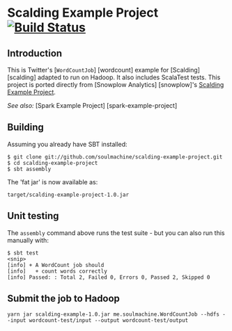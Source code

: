 # Scalding Example Project [![Build Status](https://travis-ci.org/soulmachine/scalding-example-project.png)](https://travis-ci.org/soulmachine/scalding-example-project)

## Introduction

This is Twitter's [`WordCountJob`] [wordcount] example for [Scalding] [scalding] adapted to run on Hadoop. It also includes ScalaTest tests. This project is ported directly from [Snowplow Analytics] [snowplow]'s [Scalding Example Project](https://github.com/snowplow/scalding-example-project).

_See also:_ [Spark Example Project] [spark-example-project]

## Building

Assuming you already have SBT installed:

    $ git clone git://github.com/soulmachine/scalding-example-project.git
    $ cd scalding-example-project
    $ sbt assembly

The 'fat jar' is now available as:

    target/scalding-example-project-1.0.jar

## Unit testing

The `assembly` command above runs the test suite - but you can also run this manually with:

    $ sbt test
    <snip>
    [info] + A WordCount job should
	[info]   + count words correctly
	[info] Passed: : Total 2, Failed 0, Errors 0, Passed 2, Skipped 0

## Submit the job to Hadoop

    yarn jar scalding-example-1.0.jar me.soulmachine.WordCountJob --hdfs --input wordcount-test/input --output wordcount-test/output
